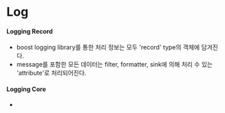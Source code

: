 # Log
#### Logging Record
- boost logging library를 통한 처리 정보는 모두 'record' type의 객체에 담겨진다.
- message를 포함한 모든 데이터는 filter, formatter, sink에 의해 처리 수 있는 'attribute'로 처리되어진다.


#### Logging Core
- 
